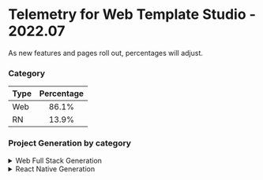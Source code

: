 # Telemetry for Web Template Studio - 2022.07

As new features and pages roll out, percentages  will adjust.

### Category

|Type|Percentage|
|:---|:---:|
|Web|86.1%|
|RN|13.9%|

### Project Generation by category

<details>
<summary>Web Full Stack Generation</summary>

### Frontend Frameworks

|Framework Type|Percentage|
|:---|:---:|
|React|61.6%|
|Vue|27.3%|
|Angular|11.1%|

### Backend Frameworks

|Framework Type|Percentage|
|:---|:---:|
|Node|71.7%|
|Flask|14.1%|
|AspNet|13.1%|
|Moleculer|1%|

### Pages

|Pages|Percentage|
|:---|:---:|
|Blank|44.8%|
|Grid|22.6%|
|Master Detail|18.6%|
|List|14%|


</details>

<details>
<summary>React Native Generation</summary>

### Project Types

|Framework Type|Percentage|
|:---|:---:|
|Tabbed|100%|

### Pages

|Pages|Percentage|
|:---|:---:|
|Blank|56.7%|
|MasterDetail|23.3%|
|Settings|20%|


</details>

